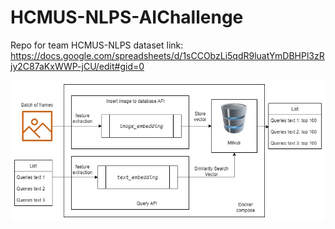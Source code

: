 # HCMUS-NLPS-AIChallenge
Repo for team HCMUS-NLPS
dataset link: https://docs.google.com/spreadsheets/d/1sCCObzLi5qdR9luatYmDBHPl3zRjy2C87aKxWWP-jCU/edit#gid=0

![structure diagram](./structure_diagram.jpg)
